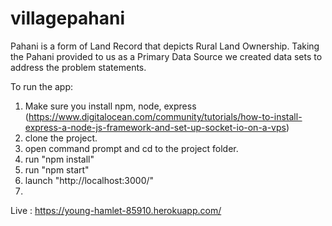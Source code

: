 # villagepahani
Pahani is a form of Land Record that depicts Rural Land Ownership. Taking the Pahani provided to us as a Primary Data Source we created data sets to address the problem statements.

To run the app:

1. Make sure you install npm, node, express (https://www.digitalocean.com/community/tutorials/how-to-install-express-a-node-js-framework-and-set-up-socket-io-on-a-vps)
2. clone the project.
3. open command prompt and cd to the project folder.
4. run "npm install"
5. run "npm start"
6. launch "http://localhost:3000/"
7. 

Live : https://young-hamlet-85910.herokuapp.com/
